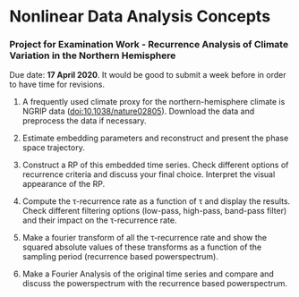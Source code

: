 # Nonlinear Data Analysis Concepts
### Project for Examination Work - Recurrence Analysis of Climate Variation in the Northern Hemisphere

Due date: **17 April 2020**. It would be good to submit a week before in order to have time for revisions.

1. A frequently used climate proxy for the northern-hemisphere climate is NGRIP data ([doi:10.1038/nature02805](http://doi.org/10.1038/nature02805)). Download the data and preprocess the data if necessary.

2. Estimate embedding parameters and reconstruct and present the phase space trajectory.

3. Construct a RP of this embedded time series. Check different options of recurrence criteria and discuss your final choice. Interpret the visual appearance of the RP.

4. Compute the τ-recurrence rate as a function of τ and display the results. Check different filtering options (low-pass, high-pass, band-pass filter) and their impact on the τ-recurrence rate.

5. Make a fourier transform of all the τ-recurrence rate and show the squared absolute values of these transforms as a function of the sampling period (recurrence based powerspectrum).

6. Make a Fourier Analysis of the original time series and compare and discuss the powerspectrum with the recurrence based powerspectrum.
